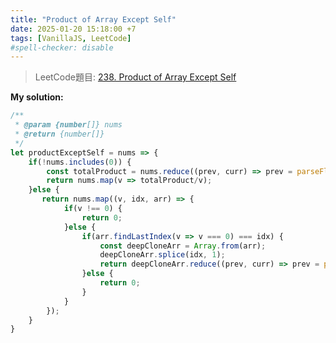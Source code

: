 ```yaml
---
title: "Product of Array Except Self"
date: 2025-01-20 15:18:00 +7
tags: [VanillaJS, LeetCode]
#spell-checker: disable
---
```


> LeetCode題目: [238. Product of Array Except Self](https://leetcode.com/problems/product-of-array-except-self/description/?envType=study-plan-v2&envId=leetcode-75)

**My solution:**
```js
/**
 * @param {number[]} nums
 * @return {number[]}
 */
let productExceptSelf = nums => {
    if(!nums.includes(0)) {
        const totalProduct = nums.reduce((prev, curr) => prev = parseFloat(prev * curr), 1);
        return nums.map(v => totalProduct/v);
    }else {
       return nums.map((v, idx, arr) => {
            if(v !== 0) {
                return 0;
            }else {
                if(arr.findLastIndex(v => v === 0) === idx) {
                    const deepCloneArr = Array.from(arr);
                    deepCloneArr.splice(idx, 1);
                    return deepCloneArr.reduce((prev, curr) => prev = parseFloat(prev * curr), 1);
                }else {
                    return 0;
                }
            }
        });
    }   
}
```
